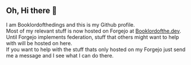 
## Oh, Hi there 👋

I am Booklordofthedings and this is my Github profile.  
Most of my relevant stuff is now hosted on Forgejo at [Booklordofthe.dev](https://code.booklordofthe.dev).
Until Forgejo implements federation, stuff that others might want to help with will be hosted on here.  
If you want to help with the stuff thats only hosted on my Forgejo just send me a message and I see what I can do there.
